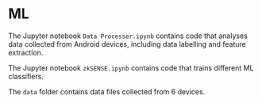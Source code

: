 # ML 

The Jupyter notebook `Data Processer.ipynb` contains code that analyses data collected from Android devices, including data labelling and feature extraction. 

The Jupyter notebook `zkSENSE.ipynb` contains code that trains different ML classifiers.

The `data` folder contains data files collected from 6 devices.

